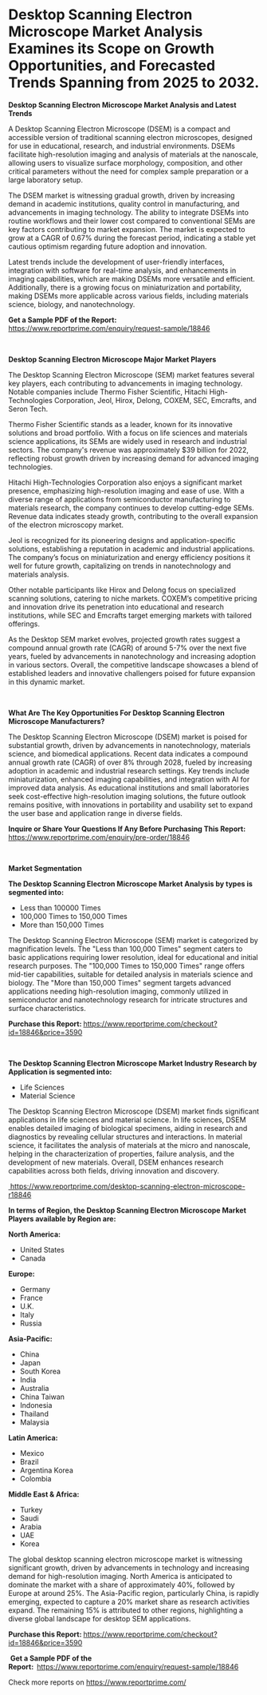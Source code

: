 <p><h1>Desktop Scanning Electron Microscope Market Analysis Examines its Scope on Growth Opportunities, and Forecasted Trends Spanning from 2025 to 2032.</h1></p><p><strong>Desktop Scanning Electron Microscope Market Analysis and Latest Trends</strong></p>
<p><p>A Desktop Scanning Electron Microscope (DSEM) is a compact and accessible version of traditional scanning electron microscopes, designed for use in educational, research, and industrial environments. DSEMs facilitate high-resolution imaging and analysis of materials at the nanoscale, allowing users to visualize surface morphology, composition, and other critical parameters without the need for complex sample preparation or a large laboratory setup.</p><p>The DSEM market is witnessing gradual growth, driven by increasing demand in academic institutions, quality control in manufacturing, and advancements in imaging technology. The ability to integrate DSEMs into routine workflows and their lower cost compared to conventional SEMs are key factors contributing to market expansion. The market is expected to grow at a CAGR of 0.67% during the forecast period, indicating a stable yet cautious optimism regarding future adoption and innovation.</p><p>Latest trends include the development of user-friendly interfaces, integration with software for real-time analysis, and enhancements in imaging capabilities, which are making DSEMs more versatile and efficient. Additionally, there is a growing focus on miniaturization and portability, making DSEMs more applicable across various fields, including materials science, biology, and nanotechnology.</p></p>
<p><strong>Get a Sample PDF of the Report:&nbsp;</strong> <a href="https://www.reportprime.com/enquiry/request-sample/18846?utm_campaign=2566&utm_medium=2&utm_source=Github&utm_content=ia&utm_term=19032025&utm_id=desktop-scanning-electron-microscope">https://www.reportprime.com/enquiry/request-sample/18846</a></p>
<p>&nbsp;</p>
<p><strong>Desktop Scanning Electron Microscope Major Market Players</strong></p>
<p><p>The Desktop Scanning Electron Microscope (SEM) market features several key players, each contributing to advancements in imaging technology. Notable companies include Thermo Fisher Scientific, Hitachi High-Technologies Corporation, Jeol, Hirox, Delong, COXEM, SEC, Emcrafts, and Seron Tech.</p><p>Thermo Fisher Scientific stands as a leader, known for its innovative solutions and broad portfolio. With a focus on life sciences and materials science applications, its SEMs are widely used in research and industrial sectors. The company's revenue was approximately $39 billion for 2022, reflecting robust growth driven by increasing demand for advanced imaging technologies.</p><p>Hitachi High-Technologies Corporation also enjoys a significant market presence, emphasizing high-resolution imaging and ease of use. With a diverse range of applications from semiconductor manufacturing to materials research, the company continues to develop cutting-edge SEMs. Revenue data indicates steady growth, contributing to the overall expansion of the electron microscopy market.</p><p>Jeol is recognized for its pioneering designs and application-specific solutions, establishing a reputation in academic and industrial applications. The company’s focus on miniaturization and energy efficiency positions it well for future growth, capitalizing on trends in nanotechnology and materials analysis.</p><p>Other notable participants like Hirox and Delong focus on specialized scanning solutions, catering to niche markets. COXEM’s competitive pricing and innovation drive its penetration into educational and research institutions, while SEC and Emcrafts target emerging markets with tailored offerings.</p><p>As the Desktop SEM market evolves, projected growth rates suggest a compound annual growth rate (CAGR) of around 5-7% over the next five years, fueled by advancements in nanotechnology and increasing adoption in various sectors. Overall, the competitive landscape showcases a blend of established leaders and innovative challengers poised for future expansion in this dynamic market.</p></p>
<p>&nbsp;</p>
<p><strong>What Are The Key Opportunities For Desktop Scanning Electron Microscope Manufacturers?</strong></p>
<p><p>The Desktop Scanning Electron Microscope (DSEM) market is poised for substantial growth, driven by advancements in nanotechnology, materials science, and biomedical applications. Recent data indicates a compound annual growth rate (CAGR) of over 8% through 2028, fueled by increasing adoption in academic and industrial research settings. Key trends include miniaturization, enhanced imaging capabilities, and integration with AI for improved data analysis. As educational institutions and small laboratories seek cost-effective high-resolution imaging solutions, the future outlook remains positive, with innovations in portability and usability set to expand the user base and application range in diverse fields.</p></p>
<p><strong>Inquire or Share Your Questions If Any Before Purchasing This Report:</strong> <a href="https://www.reportprime.com/enquiry/pre-order/18846?utm_campaign=2566&utm_medium=2&utm_source=Github&utm_content=ia&utm_term=19032025&utm_id=desktop-scanning-electron-microscope">https://www.reportprime.com/enquiry/pre-order/18846</a></p>
<p>&nbsp;</p>
<p><strong>Market Segmentation</strong></p>
<p><strong>The Desktop Scanning Electron Microscope Market Analysis by types is segmented into:</strong></p>
<p><ul><li>Less than 100000 Times</li><li>100,000 Times to 150,000 Times</li><li>More than 150,000 Times</li></ul></p>
<p><p>The Desktop Scanning Electron Microscope (SEM) market is categorized by magnification levels. The "Less than 100,000 Times" segment caters to basic applications requiring lower resolution, ideal for educational and initial research purposes. The "100,000 Times to 150,000 Times" range offers mid-tier capabilities, suitable for detailed analysis in materials science and biology. The "More than 150,000 Times" segment targets advanced applications needing high-resolution imaging, commonly utilized in semiconductor and nanotechnology research for intricate structures and surface characteristics.</p></p>
<p><strong>Purchase this Report:&nbsp;</strong><a href="https://www.reportprime.com/checkout?id=18846&price=3590&utm_campaign=2566&utm_medium=2&utm_source=Github&utm_content=ia&utm_term=19032025&utm_id=desktop-scanning-electron-microscope">https://www.reportprime.com/checkout?id=18846&price=3590</a></p>
<p>&nbsp;</p>
<p><strong>The Desktop Scanning Electron Microscope Market Industry Research by Application is segmented into:</strong></p>
<p><ul><li>Life Sciences</li><li>Material Science</li></ul></p>
<p><p>The Desktop Scanning Electron Microscope (DSEM) market finds significant applications in life sciences and material science. In life sciences, DSEM enables detailed imaging of biological specimens, aiding in research and diagnostics by revealing cellular structures and interactions. In material science, it facilitates the analysis of materials at the micro and nanoscale, helping in the characterization of properties, failure analysis, and the development of new materials. Overall, DSEM enhances research capabilities across both fields, driving innovation and discovery.</p></p>
<p><a href="https://www.reportprime.com/desktop-scanning-electron-microscope-r18846?utm_campaign=2566&utm_medium=2&utm_source=Github&utm_content=ia&utm_term=19032025&utm_id=desktop-scanning-electron-microscope">&nbsp;https://www.reportprime.com/desktop-scanning-electron-microscope-r18846</a></p>
<p><strong>In terms of Region, the Desktop Scanning Electron Microscope Market Players available by Region are:</strong></p>
<p>
    <p> <strong> North America: </strong>
        <ul>
            <li>United States</li>
            <li>Canada</li>
        </ul>
        </p> 
    <p> <strong> Europe: </strong>
        <ul>
            <li>Germany</li>
            <li>France</li>
            <li>U.K.</li>
            <li>Italy</li>
            <li>Russia</li>
        </ul>
        </p> 
    <p> <strong> Asia-Pacific: </strong>
        <ul>
            <li>China</li>
            <li>Japan</li>
            <li>South Korea</li>
            <li>India</li>
            <li>Australia</li>
            <li>China Taiwan</li>
            <li>Indonesia</li>
            <li>Thailand</li>
            <li>Malaysia</li>
        </ul>
        </p> 
    <p> <strong> Latin America: </strong>
        <ul>
            <li>Mexico</li>
            <li>Brazil</li>
            <li>Argentina Korea</li>
            <li>Colombia</li>
        </ul>
        </p> 
    <p> <strong> Middle East & Africa: </strong>
        <ul>
            <li>Turkey</li>
            <li>Saudi</li>
            <li>Arabia</li>
            <li>UAE</li>
            <li>Korea</li>
        </ul>
    </p>
    </p>
<p><p>The global desktop scanning electron microscope market is witnessing significant growth, driven by advancements in technology and increasing demand for high-resolution imaging. North America is anticipated to dominate the market with a share of approximately 40%, followed by Europe at around 25%. The Asia-Pacific region, particularly China, is rapidly emerging, expected to capture a 20% market share as research activities expand. The remaining 15% is attributed to other regions, highlighting a diverse global landscape for desktop SEM applications.</p></p>
<p><strong>Purchase this Report: </strong><a href="https://www.reportprime.com/checkout?id=18846&price=3590&utm_campaign=2566&utm_medium=2&utm_source=Github&utm_content=ia&utm_term=19032025&utm_id=desktop-scanning-electron-microscope">https://www.reportprime.com/checkout?id=18846&price=3590</a></p>
<p>&nbsp;<strong>Get a Sample PDF of the Report:&nbsp;&nbsp;</strong><a href="https://www.reportprime.com/enquiry/request-sample/18846?utm_campaign=2566&utm_medium=2&utm_source=Github&utm_content=ia&utm_term=19032025&utm_id=desktop-scanning-electron-microscope">https://www.reportprime.com/enquiry/request-sample/18846</a></p>
<p><strong></strong></p>
<p>Check more reports on <a href="https://www.reportprime.com/?utm_campaign=2566&utm_medium=2&utm_source=Github&utm_content=ia&utm_term=19032025&utm_id=desktop-scanning-electron-microscope">https://www.reportprime.com/</a></p>